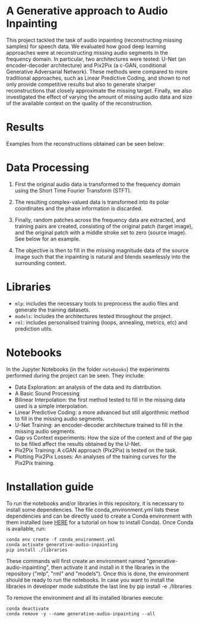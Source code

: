 # A Generative approach to Audio Inpainting

This project tackled the task of audio inpainting (reconstructing missing samples) for speech data. We evaluated how good deep learning approaches were at reconstructing missing audio segments in the frequency domain. In particular, two architectures were tested: U-Net (an encoder-decoder architecture) and Pix2Pix (a c-GAN, conditional Generative Adversarial Network). These methods were compared to more traditional approaches, such as Linear Predictive Coding, and shown to not only provide competitive results but also to generate sharper reconstructions that closely approximate the missing target. Finally, we also investigated the effect of varying the amount of missing audio data and size of the available context on the quality of the reconstruction.

# Results
Examples from the reconstructions obtained can be seen below:



# Data Processing

1. First the original audio data is transformed to the frequency domain using the Short Time Fourier Transform (STFT).
2. The resulting complex-valued data is transformed into its polar coordinates and the phase information is discarded.
3. Finally, random patches across the frequency data are extracted, and training pairs are created, consisting of the original patch (target image), and the original patch with a middle stroke set to zero (source image). See below for an example.

4. The objective is then to fill in the missing magnitude data of the source image such that the inpainting is natural and blends seamlessly into the surrounding context.

# Libraries

- `mlp`: includes the necessary tools to preprocess the audio files and generate the training datasets.
- `models`: includes the architectures tested throughout the project.
- `rml`: includes personalised training (loops, annealing, metrics, etc) and prediction utils.

# Notebooks

In the Jupyter Notebooks (in the folder `notebooks`) the experiments performed during the project can be seen. They include:

- Data Exploration: an analysis of the data and its distribution.
- A Basic Sound Processing
- Bilinear Interpolation: the first method tested to fill in the missing data used is a simple interpolation.
- Linear Predictive Coding: a more advanced but still algorithmic method to fill in the missing audio segments.
- U-Net Training: an encoder-decoder architecture trained to fill in the missing audio segments.
- Gap vs Context experiments: How the size of the context and of the gap to be filled affect the results obtained by the U-Net.
- Pix2Pix Training: A cGAN approach (Pix2Pix) is tested on the task.
- Plotting Pix2Pix Losses: An analyses of the training curves for the Pix2Pix training.

# Installation guide

To run the notebooks and/or libraries in this repository, it is necessary to install some dependencies. The file conda_environment.yml lists these dependencies and can be directly used to create a Conda environment with them installed (see [HERE](https://docs.conda.io/projects/conda/en/latest/user-guide/install/index.html)
for a tutorial on how to install Conda). Once Conda is available, run:
```
conda env create -f conda_environment.yml
conda activate generative-audio-inpainting
pip install ./libraries
```

These commands will first create an environment named "generative-audio-inpainting", then activate it and install in it the libraries in the repository ("mlp", "rml" and "models"). Once this is done, the environment should be ready to run the notebooks. In case you want to install the libraries in developer mode substitute the last line by pip install -e ./libraries

To remove the environment and all its installed libraries execute:
```
conda deactivate
conda remove -y --name generative-audio-inpainting --all
```

